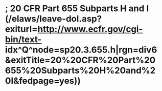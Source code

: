 # ; 20 CFR Part 655 Subparts H and I (/elaws/leave-dol.asp?exiturl=http://www.ecfr.gov/cgi-bin/text- idx^Q^node=sp20.3.655.h|rgn=div6&exitTitle=20%20CFR%20Part%20655%20Subparts%20H%20and%20I&fedpage=yes))